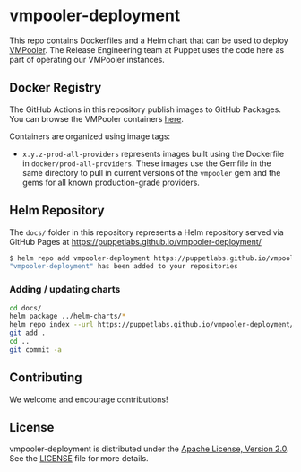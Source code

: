 # vmpooler-deployment

This repo contains Dockerfiles and a Helm chart that can be used to deploy [VMPooler](https://github.com/puppetlabs/vmpooler). The Release Engineering team at Puppet uses the code here as part of operating our VMPooler instances.

## Docker Registry

The GitHub Actions in this repository publish images to GitHub Packages. You can browse the VMPooler containers [here](https://github.com/puppetlabs/vmpooler-deployment/pkgs/container/vmpooler-deployment%2Fvmpooler).

Containers are organized using image tags:

- `x.y.z-prod-all-providers` represents images built using the Dockerfile in `docker/prod-all-providers`. These images use the Gemfile in the same directory to pull in current versions of the `vmpooler` gem and the gems for all known production-grade providers.

## Helm Repository

The `docs/` folder in this repository represents a Helm repository served via GitHub Pages at https://puppetlabs.github.io/vmpooler-deployment/

```bash
$ helm repo add vmpooler-deployment https://puppetlabs.github.io/vmpooler-deployment/
"vmpooler-deployment" has been added to your repositories
```

### Adding / updating charts

```bash
cd docs/
helm package ../helm-charts/*
helm repo index --url https://puppetlabs.github.io/vmpooler-deployment/ .
git add .
cd ..
git commit -a
```

## Contributing

We welcome and encourage contributions!

## License

vmpooler-deployment is distributed under the [Apache License, Version 2.0](http://www.apache.org/licenses/LICENSE-2.0.html). See the [LICENSE](LICENSE) file for more details.
